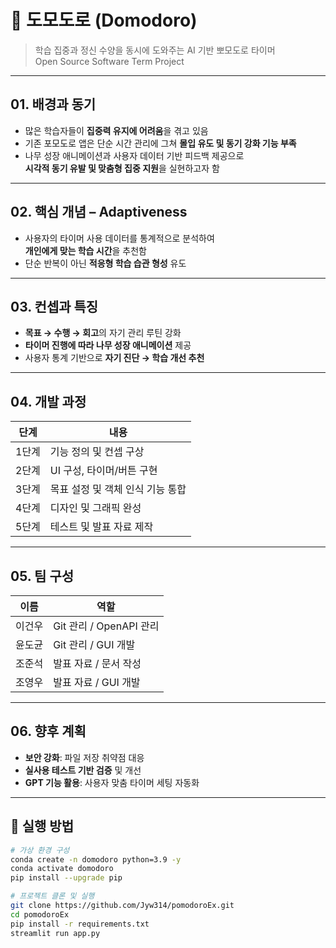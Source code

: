 # 🧘 도모도로 (Domodoro)

> 학습 집중과 정신 수양을 동시에 도와주는 AI 기반 뽀모도로 타이머  
> Open Source Software Term Project

---

## 01. 배경과 동기

- 많은 학습자들이 **집중력 유지에 어려움**을 겪고 있음  
- 기존 포모도로 앱은 단순 시간 관리에 그쳐 **몰입 유도 및 동기 강화 기능 부족**
- 나무 성장 애니메이션과 사용자 데이터 기반 피드백 제공으로  
  **시각적 동기 유발 및 맞춤형 집중 지원**을 실현하고자 함

---

## 02. 핵심 개념 – Adaptiveness

- 사용자의 타이머 사용 데이터를 통계적으로 분석하여  
  **개인에게 맞는 학습 시간**을 추천함
- 단순 반복이 아닌 **적응형 학습 습관 형성** 유도

---

## 03. 컨셉과 특징

- **목표 → 수행 → 회고**의 자기 관리 루틴 강화
- **타이머 진행에 따라 나무 성장 애니메이션** 제공
- 사용자 통계 기반으로 **자기 진단 → 학습 개선 추천**

---

## 04. 개발 과정

| 단계 | 내용 |
|------|------|
| 1단계 | 기능 정의 및 컨셉 구상 |
| 2단계 | UI 구성, 타이머/버튼 구현 |
| 3단계 | 목표 설정 및 객체 인식 기능 통합 |
| 4단계 | 디자인 및 그래픽 완성 |
| 5단계 | 테스트 및 발표 자료 제작 |

---

## 05. 팀 구성

| 이름   | 역할                    |
|--------|-------------------------|
| 이건우 | Git 관리 / OpenAPI 관리 |
| 윤도균 | Git 관리 / GUI 개발     |
| 조준석 | 발표 자료 / 문서 작성   |
| 조영우 | 발표 자료 / GUI 개발    |

---

## 06. 향후 계획

- **보안 강화**: 파일 저장 취약점 대응  
- **실사용 테스트 기반 검증** 및 개선  
- **GPT 기능 활용**: 사용자 맞춤 타이머 세팅 자동화

---

## 🔧 실행 방법

```bash
# 가상 환경 구성
conda create -n domodoro python=3.9 -y
conda activate domodoro
pip install --upgrade pip

# 프로젝트 클론 및 실행
git clone https://github.com/Jyw314/pomodoroEx.git
cd pomodoroEx
pip install -r requirements.txt
streamlit run app.py

